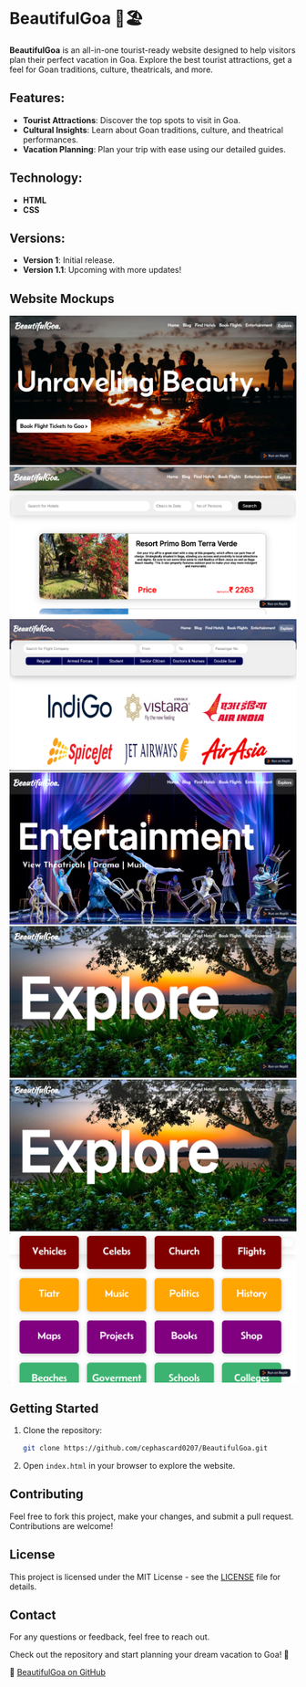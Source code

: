 # BeautifulGoa 🌴🏖️

**BeautifulGoa** is an all-in-one tourist-ready website designed to help visitors plan their perfect vacation in Goa. Explore the best tourist attractions, get a feel for Goan traditions, culture, theatricals, and more.

## Features:
- **Tourist Attractions**: Discover the top spots to visit in Goa.
- **Cultural Insights**: Learn about Goan traditions, culture, and theatrical performances.
- **Vacation Planning**: Plan your trip with ease using our detailed guides.

## Technology:
- **HTML**
- **CSS**

## Versions:
- **Version 1**: Initial release.
- **Version 1.1**: Upcoming with more updates!

## Website Mockups
<img src="https://github.com/cephascard0207/BeautifulGoa_v1.0/blob/main/Screenshot%202024-08-04%20114257.png?raw=true"/>
<img src="https://github.com/cephascard0207/BeautifulGoa_v1.0/blob/main/Screenshot%202024-08-07%20143403.png"/>
<img src="https://github.com/cephascard0207/BeautifulGoa_v1.0/blob/main/Screenshot%202024-08-07%20143443.png"/>
<img src="https://github.com/cephascard0207/BeautifulGoa_v1.0/blob/main/Screenshot%202024-08-07%20143509.png"/>
<img src="https://github.com/cephascard0207/BeautifulGoa_v1.0/blob/main/Screenshot%202024-08-07%20143537.png"/>
<img src="https://github.com/cephascard0207/BeautifulGoa_v1.0/blob/main/Screenshot%202024-08-07%20143537.png"/>
<img src="https://github.com/cephascard0207/BeautifulGoa_v1.0/blob/main/Screenshot%202024-08-07%20143633.png"/>

## Getting Started
1. Clone the repository:
    ```sh
    git clone https://github.com/cephascard0207/BeautifulGoa.git
    ```
2. Open `index.html` in your browser to explore the website.

## Contributing
Feel free to fork this project, make your changes, and submit a pull request. Contributions are welcome!

## License
This project is licensed under the MIT License - see the [LICENSE](LICENSE) file for details.

## Contact
For any questions or feedback, feel free to reach out.

Check out the repository and start planning your dream vacation to Goa! 🌟

🔗 [BeautifulGoa on GitHub](https://github.com/cephascard0207/BeautifulGoa)

